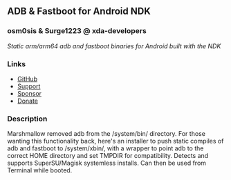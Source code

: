 ## ADB & Fastboot for Android NDK
### osm0sis & Surge1223 @ xda-developers
*Static arm/arm64 adb and fastboot binaries for Android built with the NDK*

### Links
* [GitHub](https://github.com/Magisk-Modules-Repo/adb-ndk)
* [Support](https://is.gd/osm0_)
* [Sponsor](https://github.com/sponsors/osm0sis)
* [Donate](https://www.paypal.me/osm0sis)

### Description
Marshmallow removed adb from the /system/bin/ directory. For those wanting this functionality back, here's an installer to push static compiles of adb and fastboot to /system/xbin/, with a wrapper to point adb to the correct HOME directory and set TMPDIR for compatibility. Detects and supports SuperSU/Magisk systemless installs. Can then be used from Terminal while booted.
